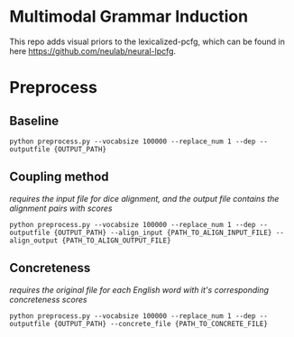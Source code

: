 # Multimodal Grammar Induction

This repo adds visual priors to the lexicalized-pcfg, which can be found in here https://github.com/neulab/neural-lpcfg.

# Preprocess

## Baseline
```python preprocess.py --vocabsize 100000 --replace_num 1 --dep --outputfile {OUTPUT_PATH}```

## Coupling method
*requires the input file for dice alignment, and the output file contains the alignment pairs with scores*

```
python preprocess.py --vocabsize 100000 --replace_num 1 --dep --outputfile {OUTPUT_PATH} --align_input {PATH_TO_ALIGN_INPUT_FILE} --align_output {PATH_TO_ALIGN_OUTPUT_FILE}
```

## Concreteness
*requires the original file for each English word with it's corresponding concreteness scores*

```
python preprocess.py --vocabsize 100000 --replace_num 1 --dep --outputfile {OUTPUT_PATH} --concrete_file {PATH_TO_CONCRETE_FILE}
```
